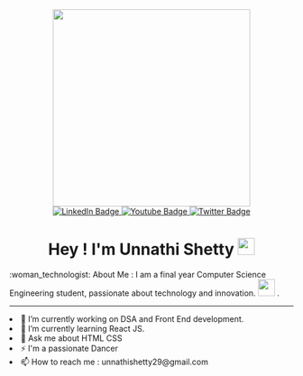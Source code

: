 <div id="header" align="center">
  <img src="https://media.giphy.com/media/v1.Y2lkPTc5MGI3NjExNzdoM3Y1NHlodmw1bXB2N28wcmxlaDRoa2ViaXFiYTNubm0xejlyciZlcD12MV9pbnRlcm5hbF9naWZfYnlfaWQmY3Q9cw/eg4q8ka6zQuQ2qgKwe/giphy.gif" width="350"/>
</div>

<div id="badges" align="center">
  <a href="https://www.linkedin.com/in/unnathiushetty29/">
    <img src="https://img.shields.io/badge/LinkedIn-blue?style=for-the-badge&logo=linkedin&logoColor=white" alt="LinkedIn Badge"/>
  </a>
  <a href="https://www.youtube.com/@unnathishetty">
    <img src="https://img.shields.io/badge/YouTube-red?style=for-the-badge&logo=youtube&logoColor=white" alt="Youtube Badge"/>
  </a>
  <a href="https://twitter.com/unnathiushetty">
    <img src="https://img.shields.io/badge/Twitter-blue?style=for-the-badge&logo=twitter&logoColor=white" alt="Twitter Badge"/>
  </a>
    
</div>
<div align="center">
    <img src="https://komarev.com/ghpvc/?username=unnathishetty&style=flat-square&color=blue" alt=""/>
    <h1>
  Hey ! I'm Unnathi Shetty
  <img src="https://media.giphy.com/media/hvRJCLFzcasrR4ia7z/giphy.gif" width="30px"/>
</h1>
</div>

<div>
  :woman_technologist: About Me :
  I am a final year Computer Science Engineering student, passionate about technology and innovation.  <img src="https://media.giphy.com/media/WUlplcMpOCEmTGBtBW/giphy.gif" width="30"> .
  <hr>
   <li> 🔭 I’m currently working on DSA and Front End development.</li>
  <li>🌱 I’m currently learning React JS.</li>
  <li>💬 Ask me about HTML CSS</li>
  <li>⚡ I'm a passionate Dancer</li>
  <li>📫 How to reach me : unnathishetty29@gmail.com </li>
</div>

